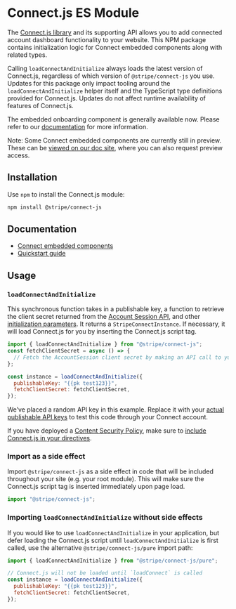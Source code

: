 # Connect.js ES Module

The [Connect.js library](https://stripe.com/docs/connect/get-started-connect-embedded-components) and its supporting API allows you to add connected account dashboard functionality to your website.
This NPM package contains initialization logic for Connect embedded components along with related types.

Calling `loadConnectAndInitialize` always loads the latest version of Connect.js, regardless of which version of `@stripe/connect-js` you use. Updates for this package only impact tooling around the `loadConnectAndInitialize` helper itself and the TypeScript type definitions provided for Connect.js. Updates do not affect runtime availability of features of Connect.js.

The embedded onboarding component is generally available now. Please refer to our [documentation](https://stripe.com/docs/connect/supported-embedded-components#account-onboarding) for more information.

Note: Some Connect embedded components are currently still in preview. These can be [viewed on our doc site](https://docs.stripe.com/connect/supported-embedded-components), where you can also request preview access.

## Installation

Use `npm` to install the Connect.js module:

```sh
npm install @stripe/connect-js
```

## Documentation

- [Connect embedded components](https://stripe.com/docs/connect/get-started-connect-embedded-components)
- [Quickstart guide](https://stripe.com/docs/connect/connect-embedded-components/quickstart)

## Usage

### `loadConnectAndInitialize`

This synchronous function takes in a publishable key, a function to retrieve the client secret returned from the [Account Session API](https://stripe.com/docs/api/account_sessions/create), and other [initialization parameters](https://stripe.com/docs/connect/get-started-connect-embedded-components#configuring-connect-js). It returns a `StripeConnectInstance`. If necessary, it will load Connect.js for you by inserting the Connect.js script tag.

```js
import { loadConnectAndInitialize } from "@stripe/connect-js";
const fetchClientSecret = async () => {
  // Fetch the AccountSession client secret by making an API call to your service
};

const instance = loadConnectAndInitialize({
  publishableKey: "{{pk test123}}",
  fetchClientSecret: fetchClientSecret,
});
```

We’ve placed a random API key in this example. Replace it with your
[actual publishable API keys](https://dashboard.stripe.com/account/apikeys) to
test this code through your Connect account.

If you have deployed a
[Content Security Policy](https://developer.mozilla.org/en-US/docs/Web/Security/CSP),
make sure to
[include Connect.js in your directives](https://stripe.com/docs/security/guide#content-security-policy).

### Import as a side effect

Import `@stripe/connect-js` as a side effect in code that will be included
throughout your site (e.g. your root module). This will make sure the Connect.js
script tag is inserted immediately upon page load.

```js
import "@stripe/connect-js";
```

### Importing `loadConnectAndInitialize` without side effects

If you would like to use `loadConnectAndInitialize` in your application, but defer loading the
Connect.js script until `loadConnectAndInitialize` is first called, use the alternative
`@stripe/connect-js/pure` import path:

```js
import { loadConnectAndInitialize } from "@stripe/connect-js/pure";

// Connect.js will not be loaded until `loadConnect` is called
const instance = loadConnectAndInitialize({
  publishableKey: "{{pk test123}}",
  fetchClientSecret: fetchClientSecret,
});
```
